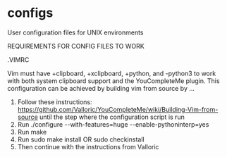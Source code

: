 # configs
User configuration files for UNIX environments





REQUIREMENTS FOR CONFIG FILES TO WORK


.VIMRC

Vim must have +clipboard, +xclipboard, +python, and -python3 to work with both system clipboard support and the YouCompleteMe plugin.
This configuration can be achieved by building vim from source by ...
1. Follow these instructions: https://github.com/Valloric/YouCompleteMe/wiki/Building-Vim-from-source until the step where the 
    configuration script is run
2. Run ./configure --with-features=huge --enable-pythoninterp=yes
3. Run make
4. Run sudo make install OR sudo checkinstall
5. Then continue with the instructions from Valloric


